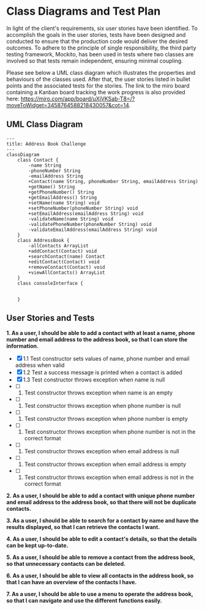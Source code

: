 # Class Diagrams and Test Plan

In light of the client's requirements, six user stories have been identified. To accomplish the goals in the user stories, tests have been designed and conducted to ensure that the production code would deliver the desired outcomes. To adhere to the principle of single responsibility, the third party testing framework, Mockito, has been used in tests where two classes are involved so that tests remain independent, ensuring minimal coupling.

Please see below a UML class diagram which illustrates the properties and behaviours of the classes used. After that, the user stories listed in bullet points and the associated tests for the stories. The link to the miro board containing a Kanban board tracking the work progress is also provided here: https://miro.com/app/board/uXjVKSab-T8=/?moveToWidget=3458764588218430057&cot=14.

## UML Class Diagram

```mermaid
---
title: Address Book Challenge
---
classDiagram
    class Contact {
        -name String
        -phoneNumber String
        -emailAddress String
        +Contact(name String, phoneNumber String, emailAddress String)
        +getName() String
        +getPhoneNumber() String
        +getEmailAddress() String
        +setName(name String) void
        +setPhoneNumber(phoneNumber String) void
        +setEmailAddress(emailAddress String) void
        -validateName(name String) void
        -validatePhoneNumber(phoneNumber String) void
        -validateEmailAddress(emailAddress String) void
    }
    class AddressBook {   
        -allContacts ArrayList
        +addContact(Contact) void
        +searchContact(name) Contact
        +editContact(Contact) void
        +removeContact(Contact) void
        +viewAllContacts() ArrayList
    }
    class consoleInterface {
        
        
    }

```

## User Stories and Tests

**1. As a user, I should be able to add a contact with at least a name, phone number and email address to the address book, so that I can store the information.**
   
- [x] 1.1 Test constructor sets values of name, phone number and email address when valid
- [x] 1.2 Test a success message is printed when a contact is added
- [x] 1.3 Test constructor throws exception when name is null
- [ ] 1. Test constructor throws exception when name is an empty
- [ ] 1. Test constructor throws exception when phone number is null
- [ ] 1. Test constructor throws exception when phone number is empty
- [ ] 1. Test constructor throws exception when phone number is not in the correct format
- [ ] 1. Test constructor throws exception when email address is null
- [ ] 1. Test constructor throws exception when email address is empty
- [ ] 1. Test constructor throws exception when email address is not in the correct format

**2. As a user, I should be able to add a contact with unique phone number and email address to the address book, so that there will not be duplicate contacts.**

**3. As a user, I should be able to search for a contact by name and have the results displayed, so that I can retrieve the contacts I want.**

**4. As a user, I should be able to edit a contact's details, so that the details can be kept up-to-date.**

**5. As a user, I should be able to remove a contact from the address book, so that unnecessary contacts can be deleted.**

**6. As a user, I should be able to view all contacts in the address book, so that I can have an overview of the contacts I have.**

**7. As a user, I should be able to use a menu to operate the address book, so that I can navigate and use the different functions easily.**

